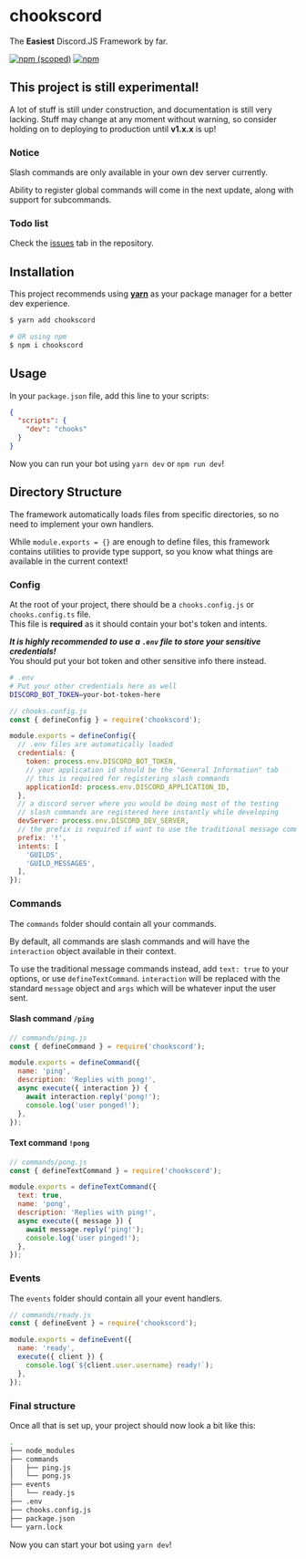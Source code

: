 # chookscord

The **Easiest** Discord.JS Framework by far.

[![npm (scoped)](https://img.shields.io/npm/v/chookscord)](https://npmjs.com/package/chookscord)
[![npm](https://img.shields.io/npm/dt/chookscord)](https://npmjs.com/package/chookscord)

## This project is still experimental!

A lot of stuff is still under construction, and documentation is still very lacking. Stuff may change at any moment without warning, so consider holding on to deploying to production until **v1.x.x** is up!

### Notice

Slash commands are only available in your own dev server currently.

Ability to register global commands will come in the next update, along with support for subcommands.

### Todo list

Check the [issues](https://github.com/chookscord/framework/issues) tab in the repository.

## Installation

This project recommends using [**yarn**](https://yarnpkg.com/) as your package manager for a better dev experience.

```bash
$ yarn add chookscord

# OR using npm
$ npm i chookscord
```

## Usage

In your `package.json` file, add this line to your scripts:

```json
{
  "scripts": {
    "dev": "chooks"
  }
}
```

Now you can run your bot using `yarn dev` or `npm run dev`!

## Directory Structure

The framework automatically loads files from specific directories, so no need to implement your own handlers.

While `module.exports = {}` are enough to define files, this framework contains utilities to provide type support, so you know what things are available in the current context!

### Config

At the root of your project, there should be a `chooks.config.js` or `chooks.config.ts` file.  
This file is **required** as it should contain your bot's token and intents.

***It is highly recommended to use a `.env` file to store your sensitive credentials!***  
You should put your bot token and other sensitive info there instead.

```bash
# .env
# Put your other credentials here as well
DISCORD_BOT_TOKEN=your-bot-token-here
```

```js
// chooks.config.js
const { defineConfig } = require('chookscord');

module.exports = defineConfig({
  // .env files are automatically loaded
  credentials: {
    token: process.env.DISCORD_BOT_TOKEN,
    // your application id should be the "General Information" tab
    // this is required for registering slash commands
    applicationId: process.env.DISCORD_APPLICATION_ID,
  },
  // a discord server where you would be doing most of the testing
  // slash commands are registered here instantly while developing
  devServer: process.env.DISCORD_DEV_SERVER,
  // the prefix is required if want to use the traditional message commands.
  prefix: '!',
  intents: [
    'GUILDS',
    'GUILD_MESSAGES',
  ],
});
```

### Commands

The `commands` folder should contain all your commands.

By default, all commands are slash commands and will have the `interaction` object available in their context.

To use the traditional message commands instead, add `text: true` to your options, or use `defineTextCommand`. `interaction` will be replaced with the standard `message` object and `args` which will be whatever input the user sent.

#### Slash command `/ping`

```js
// commands/ping.js
const { defineCommand } = require('chookscord');

module.exports = defineCommand({
  name: 'ping',
  description: 'Replies with pong!',
  async execute({ interaction }) {
    await interaction.reply('pong!');
    console.log('user ponged!');
  },
});
```

#### Text command `!pong`

```js
// commands/pong.js
const { defineTextCommand } = require('chookscord');

module.exports = defineTextCommand({
  text: true,
  name: 'pong',
  description: 'Replies with ping!',
  async execute({ message }) {
    await message.reply('ping!');
    console.log('user pinged!');
  },
});
```

### Events

The `events` folder should contain all your event handlers.

```js
// commands/ready.js
const { defineEvent } = require('chookscord');

module.exports = defineEvent({
  name: 'ready',
  execute({ client }) {
    console.log(`${client.user.username} ready!`);
  },
});
```

### Final structure

Once all that is set up, your project should now look a bit like this:

```bash
.
├── node_modules
├── commands
│   ├── ping.js
│   └── pong.js
├── events
│   └── ready.js
├── .env
├── chooks.config.js
├── package.json
└── yarn.lock
```

Now you can start your bot using `yarn dev`!
